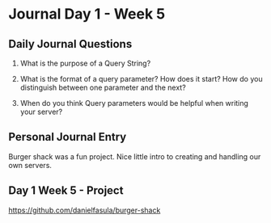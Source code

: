 # Journal Day 1 - Week 5

## Daily Journal Questions

1. What is the purpose of a Query String?

2. What is the format of a query parameter? How does it start? How do you distinguish between one parameter and the next?

3. When do you think Query parameters would be helpful when writing your server?

## Personal Journal Entry

 Burger shack was a fun project. Nice little intro to creating and handling our own servers.


## Day 1 Week 5 -  Project

https://github.com/danielfasula/burger-shack
